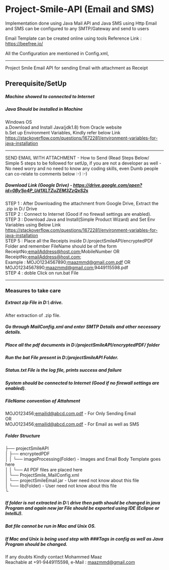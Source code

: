 # Project-Smile-API (Email and SMS)
Implementation done using Java Mail API and Java SMS using Http
Email and SMS can be configured to any SMTP/Gateway and send to users

Email Template can be created online using tools Reference Link : https://beefree.io/

All the Configuration are mentioned in Config.xml,

*************************************************************************************************************  
Project Smile Email API for sending Email with attachment as Receipt  

## Prerequisite/SetUp 
##### Machine showed to connected to Internet  
##### Java Should be installed in Machine  
   Windows OS  
    a.Download and Install Java(jdk1.8) from Oracle website  
    b.Set up Environment Variables, Kindly refer below Link  
    https://stackoverflow.com/questions/1672281/environment-variables-for-java-installation  
*********************************************************************************

SEND EMAIL WITH ATTACHMENT - How to Send (Read Steps Below/ Simple 5 steps to be followed for setUp, if you are not a developer as well - No need worry and no need to know any coding skills, even Dumb people can co-relate to comments below :-) :-)  

##### Download Link (Google Drive) - https://drive.google.com/open?id=0By1jo4P_Ud1XLTZuZEM3ZzQxS2s  
STEP 1 : After Downloading the attachment from Google Drive, Extract the .zip in D:/ Drive  
STEP 2 : Connect to Internet (Good if no firewall settings are enabled).  
STEP 3 : Download Java and Install(Simple Product Wizard) and Set Env Variables using Below Link  
         https://stackoverflow.com/questions/1672281/environment-variables-for-java-installation  
STEP 5 : Place all the Receipts inside D:/projectSmileAPI/encryptedPDF Folder and remember FileName should be of the form ReceiptNo;emailAddress@host.com;MobileNumber OR ReceiptNo;emailAddress@host.com;  
        Example : MOJO1234567890;maazmmd@gmail.com.pdf OR MOJO1234567890;maazmmd@gmail.com;9449115598.pdf  
STEP 4 : doble Click on run.bat File  
******************************************************************************************************************************   
### Measures to take care 

##### Extract zip File in D:\ drive.  
After extraction of .zip file.  
##### Go through MailConfig.xml and enter SMTP Details and other necessary details.  
##### Place all the pdf documents in D:/projectSmileAPI/encryptedPDF/ folder  
##### Run the bat File present in D:/projectSmileAPI Folder.  

##### Status.txt File is the log file, prints success and failure  
##### System should be connected to Internet (Good if no firewall settings are enabled).  
##### FileName convention of Attahment  
   MOJO123456;emailid@abcd.com.pdf - For Only Sending Email  
   OR  
   MOJO123456;emailid@abcd.com.pdf - For Email as well as SMS  

##### Folder Structure  
├── projectSmileAPI  
│   ├── encryptedPDF  
│   │   └── imageProcessing(Folder) - Images and Email Body Template goes here  
│   │   └── All PDF files are placed here  
│   └── ProjectSmile_MailConfig.xml  
│   └── projectSmileEmail.jar - User need not know about this file  
│   └── lib(Folder) - User need not know about this file  
└

##### If folder is not extracted in D:\ drive then path should be changed in java Program and again new jar File should be exported using IDE (Eclipse or IntelliJ).  
##### Bat file cannot be run in Mac and Unix OS.  
##### If Mac and Unix is being used step with ###Tags in config as well as Java Program should be changed.  

If any doubts Kindly contact Mohammed Maaz  
Reachable at +91-9449115598, e-Mail : maazmmd@gmail.com  
